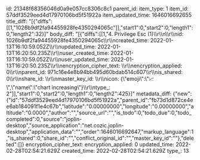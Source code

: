 id: 21348f68356046d0a9e057cc8306c8c1
parent_id: 
item_type: 1
item_id: 57ddf3529eed4d17970106bd5f51922a
item_updated_time: 1646016692655
title_diff: "[{\"diffs\":[[1,\"1026b9df2fa94455928fe4350294065c\"]],\"start1\":0,\"start2\":0,\"length1\":0,\"length2\":32}]"
body_diff: "[{\"diffs\":[[1,\"4. Privilege Esc (1)\\\r\\\n\\\r\\\nid: 1026b9df2fa94455928fe4350294065c\\\r\\\ncreated_time: 2022-01-13T16:10:59.052Z\\\r\\\nupdated_time: 2022-01-13T16:20:50.235Z\\\r\\\nuser_created_time: 2022-01-13T16:10:59.052Z\\\r\\\nuser_updated_time: 2022-01-13T16:20:50.235Z\\\r\\\nencryption_cipher_text: \\\r\\\nencryption_applied: 0\\\r\\\nparent_id: 971c16e4e8b94bb495d60bdab514c607\\\r\\\nis_shared: 0\\\r\\\nshare_id: \\\r\\\nmaster_key_id: \\\r\\\nicon: {\\\"emoji\\\":\\\"📈\\\",\\\"name\\\":\\\"chart increasing\\\"}\\\r\\\ntype_: 2\"]],\"start1\":0,\"start2\":0,\"length1\":0,\"length2\":425}]"
metadata_diff: {"new":{"id":"57ddf3529eed4d17970106bd5f51922a","parent_id":"fb73d1d872ce4ee6ab184091f1e4c67b","latitude":"0.00000000","longitude":"0.00000000","altitude":"0.0000","author":"","source_url":"","is_todo":0,"todo_due":0,"todo_completed":0,"source":"joplin-desktop","source_application":"net.cozic.joplin-desktop","application_data":"","order":1646016692647,"markup_language":1,"is_shared":0,"share_id":"","conflict_original_id":"","master_key_id":""},"deleted":[]}
encryption_cipher_text: 
encryption_applied: 0
updated_time: 2022-02-28T02:54:21.629Z
created_time: 2022-02-28T02:54:21.629Z
type_: 13